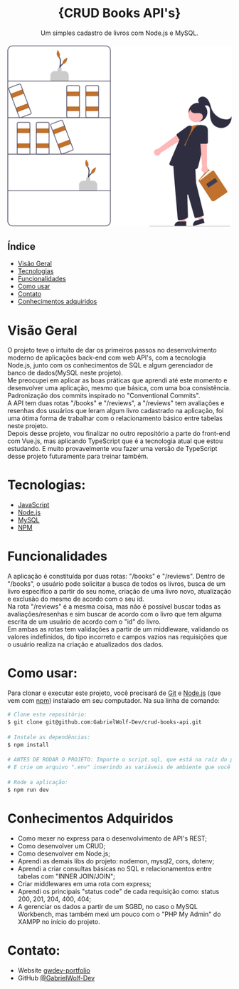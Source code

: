 <h1 align="center">{CRUD Books API's}</h1>

<div align="center">
   Um simples cadastro de livros com Node.js e MySQL.
</div>

<div align="center" style="margin: 20px 0;">
   <img src="https://raw.githubusercontent.com/GabrielWolf-Dev/crud-books-api/1957fb480bdf7dd8c677d3341eab4ccd018fd4dc/public/svg/book_readme.svg" alt="Ilustração de uma livraria" />
</div>

## Índice

- [Visão Geral](#visao-geral)
- [Tecnologias](#tecnologias)
- [Funcionalidades](#funcionalidades)
- [Como usar](#como-usar)
- [Contato](#contato)
- [Conhecimentos adquiridos](#conhecimentos-adquiridos)

<h1 id="visao-geral">Visão Geral</h1>

O projeto teve o intuito de dar os primeiros passos no desenvolvimento moderno de aplicações back-end com web API's, com a tecnologia Node.js, junto com os conhecimentos de SQL e algum gerenciador de banco de dados(MySQL neste projeto).
<br>
Me preocupei em aplicar as boas práticas que aprendi até este momento e desenvolver uma aplicação, mesmo que básica, com uma boa consistência. Padronização dos commits inspirado no "Conventional Commits".
<br>
A API tem duas rotas "/books" e "/reviews", a "/reviews" tem avaliações e resenhas dos usuários que leram algum livro cadastrado na aplicação, foi uma ótima forma de trabalhar com o relacionamento básico entre tabelas neste projeto.
<br>
Depois desse projeto, vou finalizar no outro repositório a parte do front-end com Vue.js, mas aplicando TypeScript que é a tecnologia atual que estou estudando. E muito provavelmente vou fazer uma versão de TypeScript desse projeto futuramente para treinar também.

<h1 id="tecnologias">Tecnologias:</h1>

- [JavaScript](https://developer.mozilla.org/pt-BR/docs/Learn/JavaScript)
- [Node.js](https://nodejs.org/en)
- [MySQL](https://www.mysql.com/)
- [NPM](https://www.npmjs.com/)

<h1 id="funcionalidades">Funcionalidades</h1>

A aplicação é constituída por duas rotas: "/books" e "/reviews".
Dentro de "/books", o usuário pode solicitar a busca de todos os livros, busca de um livro específico a partir do seu nome, criação de uma livro novo, atualização e exclusão do mesmo de acordo com o seu id.
<br>
Na rota "/reviews" é a mesma coisa, mas não é possível buscar todas as avaliações/resenhas e sim buscar de acordo com o livro que tem alguma escrita de um usuário de acordo com o "id" do livro.
<br>
Em ambas as rotas tem validações a partir de um middleware, validando os valores indefinidos, do tipo incorreto e campos vazios nas requisições que o usuário realiza na criação e atualizados dos dados.

<h1 id="como-usar">Como usar:</h1>

Para clonar e executar este projeto, você precisará de [Git](https://git-scm.com) e [Node.js](https://nodejs.org/en/download/) (que vem com [ npm](http://npmjs.com)) instalado em seu computador. Na sua linha de comando:

```bash
# Clone este repositório:
$ git clone git@github.com:GabrielWolf-Dev/crud-books-api.git

# Instale as dependências:
$ npm install

# ANTES DE RODAR O PROJETO: Importe o script.sql, que está na raíz do projeto, no seu SGBD.
# E crie um arquivo ".env" inserindo as variáveis de ambiente que você pode olhar no arquivo ".env.exmaple" na raíz do projeto.

# Rode a aplicação:
$ npm run dev
```

<h1 id="conhecimentos-adquiridos">Conhecimentos Adquiridos</h1>

- Como mexer no express para o desenvolvimento de API's REST;
- Como desenvolver um CRUD;
- Como desenvolver em Node.js;
- Aprendi as demais libs do projeto: nodemon, mysql2, cors, dotenv;
- Aprendi a criar consultas básicas no SQL e relacionamentos entre tabelas com "INNER JOIN/JOIN";
- Criar middlewares em uma rota com express;
- Aprendi os principais "status code" de cada requisição como: status 200, 201, 204, 400, 404;
- A gerenciar os dados a partir de um SGBD, no caso o MySQL Workbench, mas também mexi um pouco com o "PHP My Admin" do XAMPP no início do projeto.

<h1 id="contato">Contato:</h1>

- Website [gwdev-portfolio](https://gwdev-portfolio.vercel.app/)
- GitHub [@GabrielWolf-Dev](https://github.com/GabrielWolf-Dev)
